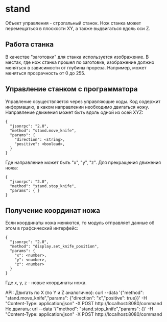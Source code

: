 # stand
Объект управления - строгальный станок. Нож станка может перемещаться в плоскости XY, а также выдвигаться вдоль оси Z.
## Работа станка
В качестве "заготовки" для станка используется изображение. В местах, где нож станка прошел по заготовке, изображение должно меняться в зависимости от глубины прореза. Например, может меняться прозрачность от 0 до 255.

## Управление станком с программатора
Управление осуществляется через управляющие коды. Код содержит информацию, в каком направлении необходимо двигаться ножу.
Направление движения может быть вдоль одной из осей XYZ:
```
{
  "jsonrpc": "2.0",
  "method": "stand.move_knife",
  "params": {
    "direction": <string>,
    "positive": <boolead>,
  }
}
```
Где направление может быть "x", "y", "z". Для прекращения движения ножа:
```
{
  "jsonrpc": "2.0",
  "method": "stand.stop_knife",
  "params": { }
}
```

## Получение координат ножа
Если координаты ножа меняются, то модуль отправляет данные об этом в графсический интерфейс:
```
{
  "jsonrpc": "2.0",
  "method": "display.set_knife_position",
  "params": {
    "x": <number>,
    "y": <number>,
    "z": <number>
  }
}
```
Где x, y, z - новые координаты ножа.

API:
Двигать по X (по Y и Z аналогично): curl --data '{"method": "stand.move_knife","params": {"direction": "x","positive": true}}' -H "Content-Type: application/json" -X POST http://localhost:8080/command
Не двигать: url --data '{"method": "stand.stop_knife","params": {}' -H "Content-Type: application/json" -X POST http://localhost:8080/command
